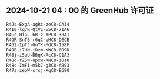 ## 2024-10-21 04 : 00 的 GreenHub 许可证
```
R4Js-ExgA-agRc-zeC8-CA34
R4I0-lq7R-QtVL-v5C8-71A6
R4Gc-HiGL-6RTz-XPC8-3BA1
R4GR-SnTS-r6qC-qHC8-DECB
R4G2-IpTJ-GnYK-MdC8-158F
R49B-i7HN-jDzm-KWC8-0D9D
R48j-i5uU-BBqK-AcC8-C1A3
R48d-rZSN-apxw-KNC8-1018
R48c-ImFi-m5k7-g3C8-A993
R47s-zeoW-srsj-XqC8-E690
```
